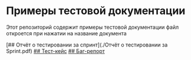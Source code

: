 # Примеры тестовой документации

Этот репозиторий содержит примеры тестовой документации
файл откроется при нажатии на название документа



[##  Отчёт о тестировании за спринт](./Отчёт о тестировании за Sprint.pdf)
[##  Тест-кейс](./Тест-кейс.pdf)
[##  Баг-репорт](./баг-репорт.pdf)

